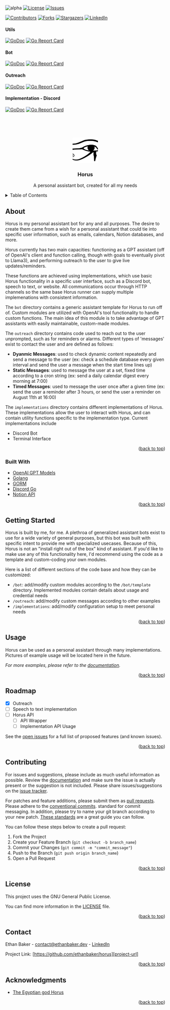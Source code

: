 <!--
  Created by: Ethan Baker (contact@ethanbaker.dev)
  
  Adapted from:
    https://github.com/othneildrew/Best-README-Template/
Here are different preset "variables" that you can search and replace in this template.
-->

<div id="top"></div>


<!-- PROJECT SHIELDS/BUTTONS -->
![alpha](https://img.shields.io/badge/status-alpha-red)
[![License][license-shield]][license-url]
[![Issues][issues-shield]][issues-url]


[![Contributors][contributors-shield]][contributors-url]
[![Forks][forks-shield]][forks-url]
[![Stargazers][stars-shield]][stars-url]
[![LinkedIn][linkedin-shield]][linkedin-url]

<!-- 
NEED GITHUB WORKFLOW [![Go Coverage](https://github.com/ethanbaker/horus/wiki/coverage.svg)](https://raw.githack.com/wiki/ethanbaker/horus/coverage.html)
-->

<h4>Utils</h4>

[![GoDoc](https://godoc.org/github.com/ethanbaker/horus/utils?status.svg)](https://godoc.org/github.com/ethanbaker/horus/utils)
[![Go Report Card](https://goreportcard.com/badge/github.com/ethanbaker/horus/utils)](https://goreportcard.com/report/github.com/ethanbaker/horus/utils)

<h4>Bot</h4>

[![GoDoc](https://godoc.org/github.com/ethanbaker/horus/bot?status.svg)](https://godoc.org/github.com/ethanbaker/horus/bot)
[![Go Report Card](https://goreportcard.com/badge/github.com/ethanbaker/horus/bot)](https://goreportcard.com/report/github.com/ethanbaker/horus/bot)

<h4>Outreach</h4>

[![GoDoc](https://godoc.org/github.com/ethanbaker/horus/outreach?status.svg)](https://godoc.org/github.com/ethanbaker/horus/outreach)
[![Go Report Card](https://goreportcard.com/badge/github.com/ethanbaker/horus/outreach)](https://goreportcard.com/report/github.com/ethanbaker/horus/outreach)

<h4>Implementation - Discord</h4>

[![GoDoc](https://godoc.org/github.com/ethanbaker/horus/implementations/discord?status.svg)](https://godoc.org/github.com/ethanbaker/horus/implementations/discord)
[![Go Report Card](https://goreportcard.com/badge/github.com/ethanbaker/horus/implementations/discord)](https://goreportcard.com/report/github.com/ethanbaker/horus/implementations/discord)

<!-- PROJECT LOGO -->
<br><br><br>
<div align="center">
  <a href="https://github.com/ethanbaker/horus">
    <img src="./docs/logo.png" alt="Logo" height="80">
  </a>

  <h3 align="center">Horus</h3>

  <p align="center">
    A personal assistant bot, created for all my needs
  </p>
</div>


<!-- TABLE OF CONTENTS -->
<details>
  <summary>Table of Contents</summary>
  <ol>
    <li>
      <a href="#about-the-project">About</a>
      <ul>
        <li><a href="#built-with">Built With</a></li>
      </ul>
    </li>
    <li><a href="#getting-started">Getting Started</a></li>
    <li><a href="#usage">Usage</a></li>
    <li><a href="#roadmap">Roadmap</a></li>
    <li><a href="#contributing">Contributing</a></li>
    <li><a href="#license">License</a></li>
    <li><a href="#contact">Contact</a></li>
    <li><a href="#acknowledgments">Acknowledgments</a></li>
  </ol>
</details>


<!-- ABOUT -->
## About

Horus is my personal assistant bot for any and all purposes. The desire to create them came from a wish for a personal assistant that could tie into specific user information, such as emails, calendars, Notion databases, and more.

Horus currently has two main capacities: functioning as a GPT assistant (off of OpenAI's client and function calling, though with goals to eventually pivot to Llama3), and performing outreach to the user to give live updates/reminders.

These functions are achieved using implementations, which use basic Horus functionality in a specific user interface, such as a Discord bot, speech to text, or website. All communications occur through HTTP channels so the same base Horus runner can supply multiple implemenations with consistent information.

The `bot` directory contains a generic assistant template for Horus to run off of. Custom modules are utilized with OpenAI's tool functionality to handle custom functions. The main idea of this module is to take advantage of GPT assistants with easily maintainable, custom-made modules.

The `outreach` directory contains code used to reach out to the user unprompted, such as for reminders or alarms. Different types of 'messages' exist to contact the user and are defined as follows:
* **Dyanmic Messages**: used to check dynamic content repeatedly and send a message to the user (ex: check a schedule database every given interval and send the user a message when the start time lines up)
* **Static Messages**: used to message the user at a set, fixed time according to a cron string (ex: send a daily calendar digest every morning at 7:00)
* **Timed Messages**: used to message the user once after a given time (ex: send the user a reminder after 3 hours, or send the user a reminder on August 11th at 16:00)

The `implementations` directory contains different implementations of Horus. These implementations allow the user to interact with Horus, and can contain utility functions specific to the implementation type. Current implementations include
* Discord Bot
* Terminal Interface

<p align="right">(<a href="#top">back to top</a>)</p>


### Built With

* [OpenAI GPT Models](https://platform.openai.com/docs/models)
* [Golang](https://go.dev/)
* [GORM](https://github.com/go-gorm/gorm)
* [Discord Go](https://github.com/bwmarrin/discordgo)
* [Notion API](https://developers.notion.com/)

<p align="right">(<a href="#top">back to top</a>)</p>


<!-- GETTING STARTED -->
## Getting Started

Horus is built by me, for me. A plethroa of generalized assistant bots exist to use for a wide variety of general purposes, but this bot was built with specific intent to provide me with specialized usecases. Because of this, Horus is not an "install right out of the box" kind of assistant. If you'd like to make use any of this functionality here, I'd recommend using the code as a template and custom-coding your own modules.

Here is a list of different sections of the code base and how they can be customized:
* `/bot`: add/modify custom modules according to the `/bot/template` directory. Implemented modules contain details about usage and credential needs
* `/outreach`: add/modify custom messages according to other examples
* `/implementations`: add/modify configuration setup to meet personal needs


<p align="right">(<a href="#top">back to top</a>)</p>


<!-- USAGE EXAMPLES -->
## Usage

Horus can be used as a personal assistant through many implementations. Pictures of example usage will be located here in the future.

_For more examples, please refer to the [documentation][documentation-url]._

<p align="right">(<a href="#top">back to top</a>)</p>


<!-- ROADMAP -->
## Roadmap

- [x] Outreach
- [ ] Speech to text implementation
- [ ] Horus API
    - [ ] API Wrapper
    - [ ] Implementation API Usage

See the [open issues][issues-url] for a full list of proposed features (and known issues).

<p align="right">(<a href="#top">back to top</a>)</p>


<!-- CONTRIBUTING -->
## Contributing

For issues and suggestions, please include as much useful information as possible.
Review the [documentation][documentation-url] and make sure the issue is actually
present or the suggestion is not included. Please share issues/suggestions on the
[issue tracker][issues-url].

For patches and feature additions, please submit them as [pull requests][pulls-url]. 
Please adhere to the [conventional commits][conventional-commits-url]. standard for
commit messaging. In addition, please try to name your git branch according to your
new patch. [These standards][conventional-branches-url] are a great guide you can follow.

You can follow these steps below to create a pull request:

1. Fork the Project
2. Create your Feature Branch (`git checkout -b branch_name`)
3. Commit your Changes (`git commit -m "commit_message"`)
4. Push to the Branch (`git push origin branch_name`)
5. Open a Pull Request

<p align="right">(<a href="#top">back to top</a>)</p>


<!-- LICENSE -->
## License

This project uses the GNU General Public License.

You can find more information in the [LICENSE][license-url] file.

<p align="right">(<a href="#top">back to top</a>)</p>


<!-- CONTACT -->
## Contact

Ethan Baker - contact@ethanbaker.dev - [LinkedIn][linkedin-url]

Project Link: [https://github.com/ethanbaker/horus][project-url]

<p align="right">(<a href="#top">back to top</a>)</p>


<!-- ACKNOWLEDGMENTS -->
## Acknowledgments

* [The Egyptian god Horus](https://en.wikipedia.org/wiki/Horus)

<p align="right">(<a href="#top">back to top</a>)</p>


<!-- MARKDOWN LINKS & IMAGES -->
<!-- https://www.markdownguide.org/basic-syntax/#reference-style-links -->
[contributors-shield]: https://img.shields.io/github/contributors/ethanbaker/horus.svg
[forks-shield]: https://img.shields.io/github/forks/ethanbaker/horus.svg
[stars-shield]: https://img.shields.io/github/stars/ethanbaker/horus.svg
[issues-shield]: https://img.shields.io/github/issues/ethanbaker/horus.svg
[license-shield]: https://img.shields.io/github/license/ethanbaker/horus.svg
[linkedin-shield]: https://img.shields.io/badge/-LinkedIn-black.svg?logo=linkedin&colorB=555

[contributors-url]: <https://github.com/ethanbaker/horus/graphs/contributors>
[forks-url]: <https://github.com/ethanbaker/horus/network/members>
[stars-url]: <https://github.com/ethanbaker/horus/stargazers>
[issues-url]: <https://github.com/ethanbaker/horus/issues>
[pulls-url]: <https://github.com/ethanbaker/horus/pulls>
[license-url]: <https://github.com/ethanbaker/horus/blob/master/LICENSE>
[linkedin-url]: <https://linkedin.com/in/ethandbaker>
[project-url]: <https://github.com/ethanbaker/horus>

[product-screenshot]: path_to_demo
[documentation-url]: <https://godoc.org/github.com/ethanbaker/horus>

[conventional-commits-url]: <https://www.conventionalcommits.org/en/v1.0.0/#summary>
[conventional-branches-url]: <https://docs.microsoft.com/en-us/azure/devops/repos/git/git-branching-guidance?view=azure-devops>